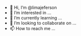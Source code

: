 - 👋 Hi, I’m @limajeferson
- 👀 I’m interested in ...
- 🌱 I’m currently learning ...
- 💞️ I’m looking to collaborate on ...
- 📫 How to reach me ...

<!---
limajeferson/limajeferson is a ✨ special ✨ repository because its `README.md` (this file) appears on your GitHub profile.
You can click the Preview link to take a look at your changes.
--->
